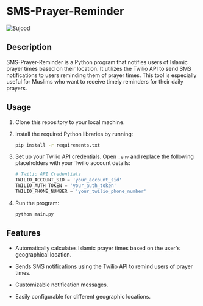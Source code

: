# SMS-Prayer-Reminder

![Sujood](https://img.freepik.com/premium-psd/muslim-praying-silhouette-png_679658-10606.jpg)

## Description

SMS-Prayer-Reminder is a Python program that notifies users of Islamic prayer times based on their location. It utilizes the Twilio API to send SMS notifications to users reminding them of prayer times. This tool is especially useful for Muslims who want to receive timely reminders for their daily prayers.

## Usage

1. Clone this repository to your local machine.

2. Install the required Python libraries by running:

    ```bash
    pip install -r requirements.txt
    ```

3. Set up your Twilio API credentials. Open `.env` and replace the following placeholders with your Twilio account details:

    ```python
    # Twilio API Credentials
    TWILIO_ACCOUNT_SID = 'your_account_sid'
    TWILIO_AUTH_TOKEN = 'your_auth_token'
    TWILIO_PHONE_NUMBER = 'your_twilio_phone_number'
    ```

4. Run the program:

    ```bash
    python main.py
    ```

## Features

- Automatically calculates Islamic prayer times based on the user's geographical location.

- Sends SMS notifications using the Twilio API to remind users of prayer times.

- Customizable notification messages.

- Easily configurable for different geographic locations.
